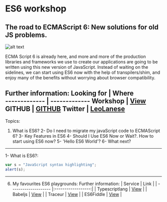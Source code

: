 # ES6 workshop
## The road to ECMAScript 6: New solutions for old JS problems.

![alt text](https://farm8.staticflickr.com/7306/16407404782_8b9c57eab3_m.jpg "Logo Title Text 1")

ECMA Script 6 is already here, and more and more of the production libraries and frameworks we use to create our applications are going to be written using this new version of JavaScript. Instead of waiting on the sidelines, we can start using ES6 now with the help of transpilers/shim, and enjoy many of the benefits without worrying about browser compatibility.

Further information:
Looking for   | Where  
------------- | -------------
Workshop      | [View](https://www.google.com) 
GITHUB        | [GITHUB](https://github.com/sirwilliam/ES6_workshop.git) 
Twitter       | [LeoLanese](https://twitter.com/leolaneseltd) 
----

Topics:

1. What is ES6? 
2- Do I need to migrate my javaScript code to ECMAScript 6?
3- Key Features in ES6
4- Should I Use ES6 Now or Wait?. How to start using ES6 now?
5- 'Hello ES6 World'?
6- What next?

----
1- What is ES6?: 

```javascript
var s = "JavaScript syntax highlighting";
alert(s);
```


---
6) My favourites ES6 playgrounds:
Further information:
| Service              | Link               |
| -------------------- |:------------------:|
| Typescriptlang       | [View](http://www.typescriptlang.org/Playground) |
| Babeljs              | [View](https://babeljs.io/repl/) |
| Traceur              | [View](http://google.github.io/traceur-compiler/demo/repl.html#) |
| ES6Fiddle            | [View](http://www.es6fiddle.net/) |



